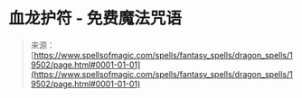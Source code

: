 <!--yml

category: 未分类

date: 2024-06-12 19:01:33

-->

# 血龙护符 - 免费魔法咒语

> 来源：[https://www.spellsofmagic.com/spells/fantasy_spells/dragon_spells/19502/page.html#0001-01-01](https://www.spellsofmagic.com/spells/fantasy_spells/dragon_spells/19502/page.html#0001-01-01)
